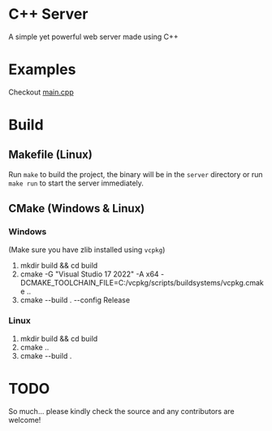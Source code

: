 # C++ Server
A simple yet powerful web server made using C++

# Examples
Checkout [main.cpp](main.cpp)

# Build
## Makefile (Linux)
Run `make` to build the project, the binary will be in the `server` directory or run `make run` to start the server immediately.
## CMake (Windows & Linux)
### Windows
(Make sure you have zlib installed using `vcpkg`)
1. mkdir build && cd build
2. cmake -G "Visual Studio 17 2022" -A x64 -DCMAKE_TOOLCHAIN_FILE=C:/vcpkg/scripts/buildsystems/vcpkg.cmake ..
3. cmake --build . --config Release 
### Linux
1. mkdir build && cd build
2. cmake ..
3. cmake --build .

# TODO
So much... please kindly check the source and any contributors are welcome!
